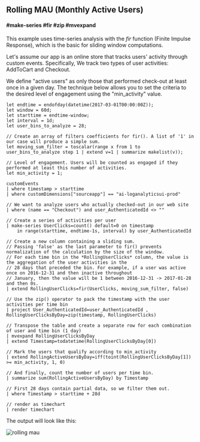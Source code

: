 ## Rolling MAU (Monthly Active Users)
#### #make-series #fir #zip #mvexpand

This example uses time-series analysis with the *fir* function (Finite Impulse Response), which is the basic for sliding window computations.

Let's assume our app is an online store that tracks users' activity through custom events. Specifically, We track two types of user activities: AddToCart and Checkout. 

We define "active users" as only those that performed check-out at least once in a given day.
The technique below allows you to set the criteria to the desired level of engagement using the "min_activity" value.

```AIQL
let endtime = endofday(datetime(2017-03-01T00:00:00Z));
let window = 60d;
let starttime = endtime-window;
let interval = 1d;
let user_bins_to_analyze = 28;

// Create an array of filters coefficients for fir(). A list of '1' in our case will produce a simple sum.
let moving_sum_filter = toscalar(range x from 1 to user_bins_to_analyze step 1 | extend v=1 | summarize makelist(v)); 

// Level of engagement. Users will be counted as engaged if they performed at least this number of activities.
let min_activity = 1;

customEvents
| where timestamp > starttime  
| where customDimensions["sourceapp"] == "ai-loganalyticsui-prod"

// We want to analyze users who actually checked-out in our web site
| where (name == "Checkout") and user_AuthenticatedId <> ""

// Create a series of activities per user
| make-series UserClicks=count() default=0 on timestamp 
	in range(starttime, endtime-1s, interval) by user_AuthenticatedId

// Create a new column containing a sliding sum. 
// Passing 'false' as the last parameter to fir() prevents normalization of the calculation by the size of the window.
// For each time bin in the *RollingUserClicks* column, the value is the aggregation of the user activities in the 
// 28 days that preceded the bin. For example, if a user was active once on 2016-12-31 and then inactive throughout 
// January, then the value will be 1 between 2016-12-31 -> 2017-01-28 and then 0s. 
| extend RollingUserClicks=fir(UserClicks, moving_sum_filter, false)

// Use the zip() operator to pack the timestamp with the user activities per time bin
| project User_AuthenticatedId=user_AuthenticatedId , RollingUserClicksByDay=zip(timestamp, RollingUserClicks)

// Transpose the table and create a separate row for each combination of user and time bin (1 day)
| mvexpand RollingUserClicksByDay
| extend Timestamp=todatetime(RollingUserClicksByDay[0])

// Mark the users that qualify according to min_activity
| extend RollingActiveUsersByDay=iff(toint(RollingUserClicksByDay[1]) >= min_activity, 1, 0)

// And finally, count the number of users per time bin.
| summarize sum(RollingActiveUsersByDay) by Timestamp

// First 28 days contain partial data, so we filter them out.
| where Timestamp > starttime + 28d

// render as timechart
| render timechart
```

The output will look like this:
<p><img src="~/examples/images/rolling_mau.png" alt="rolling mau"></p>